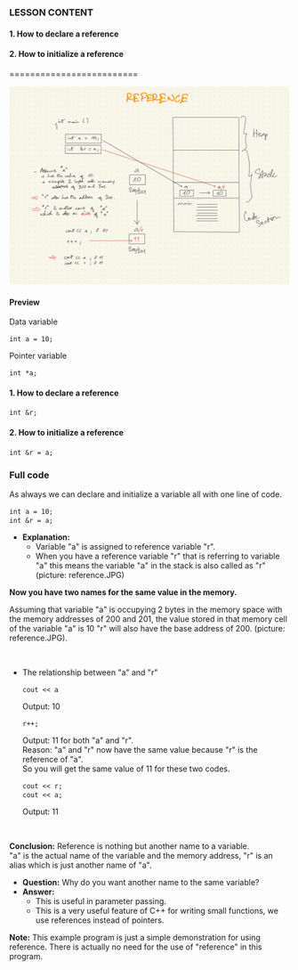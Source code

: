 ### LESSON CONTENT
#### 1. How to declare a reference
#### 2. How to initialize a reference

=========================

<img src="./reference.JPG" alt="reference">

#### Preview
Data variable

```
int a = 10;
```

Pointer variable

```
int *a;
```

#### 1. How to declare a reference

```
int &r;
```

#### 2. How to initialize a reference

```
int &r = a;
```

### Full code

As always we can declare and initialize a variable all with one line of code.
```
int a = 10;
int &r = a;
```
- **Explanation:**
    - Variable "a" is assigned to reference variable "r".
    - When you have a reference variable "r" that is referring to variable "a" this means the variable "a" in the stack is also called as "r" (picture: reference.JPG)

**Now you have two names for the same value in the memory.**

Assuming that variable "a" is occupying 2 bytes in the memory space with the memory addresses of 200 and 201, the value stored in that memory cell of the variable "a" is 10 "r" will also have the base address of 200. (picture: reference.JPG).

<br>

- The relationship between "a" and "r"

    ```
    cout << a
    ```
    Output: 10
    ```
    r++;
    ```
    Output: 11 for both "a" and "r".<br>
    Reason: "a" and "r" now have the same value because "r" is the reference of "a".
    <br>
    So you will get the same value of 11 for these two codes.

    ```
    cout << r;
    cout << a;
    ```
    Output: 11

<br>

**Conclusion:** Reference is nothing but another name to a variable.<br>
"a" is the actual name of the variable and the memory address, "r" is an alias which is just another name of "a".
<br>
- **Question:** Why do you want another name to the same variable?<br>
- **Answer:**
  - This is useful in parameter passing.
  - This is a very useful feature of C++ for writing small functions, we use references instead of pointers.

**Note:** This example program is just a simple demonstration for using reference. There is actually no need for the use of "reference" in this program.